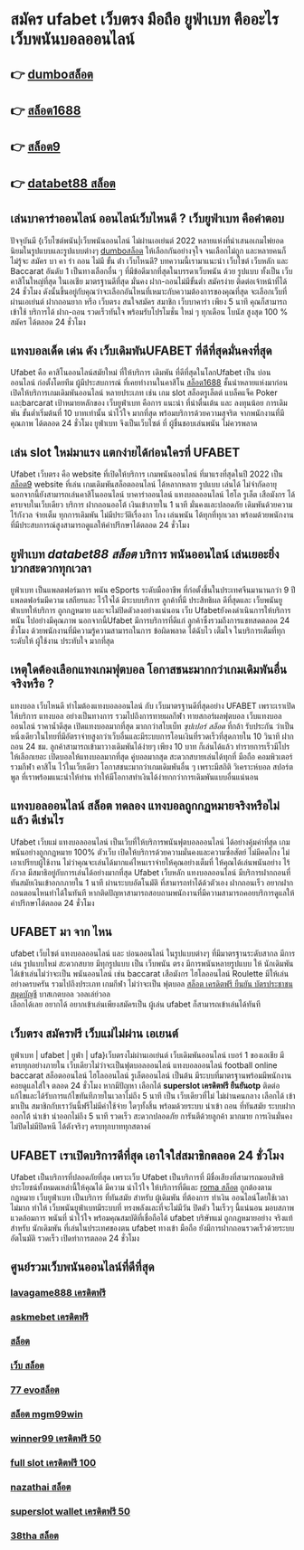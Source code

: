# สมัคร ufabet เว็บตรง มือถือ ยูฟ่าเบท คืออะไร เว็บพนันบอลออนไลน์ 

## 👉 [dumboสล็อต](https://www.ufaeat.com/register/)
## 👉 [สล็อต1688](https://www.ufaeat.com/regis-ufabet-master-free/)
## 👉 [สล็อต9](https://www.ufaeat.com/ufabet-master-login/)
## 👉 [databet88 สล็อต](https://www.ufaeat.com/ufabet-master-login/)

## เล่นบาคาร่าออนไลน์ ออนไลน์เว็บไหนดี ?  เว็บยูฟ่าเบท คือคำตอบ

ปัจจุบันมี {เว็บไซต์พนัน|เว็บพนันออนไลน์ ไม่ผ่านเอเย่นต์ 2022  หลายแห่งที่นำเสนอเกมไพ่ยอดนิยมในรูปแบบและรูปแบบต่างๆ [dumboสล็อต](https://www.ufaeat.com/regis-ufabet-master-free/) ให้เลือกกันอย่างจุใจ จนเลือกไม่ถูก และหลายคนก็ไม่รู้จะ  สมัคร บา คา ร่า ถอน ไม่มี ขั้น ต่ํา  เว็บไหนดี? บทความนี้เรามาแนะนำ เว็บไซต์ เว็บหลัก และ Baccarat อันดับ 1 เป็นทางเลือกอื่น ๆ ที่มีข้อดีมากที่สุดในบรรดาเว็บพนัน ด้วย  รูปแบบ  ทั้งเป็น เว็บคาสิโนใหญ่ที่สุด   ในเอเชีย มาตรฐานดีที่สุด มั่นคง ฝาก-ถอนไม่มีขั้นต่ำ  สมัครง่าย ติดต่อเจ้าหน้าที่ได้ 24 ชั่วโมง  ดังนั้นขึ้นอยู่กับคุณว่าจะเลือกอันไหนที่เหมาะกับความต้องการของคุณที่สุด จะเลือกเว็บที่ผ่านเอเย่นต์ ฝากถอนยาก หรือ เว็บตรง สนใจสมัคร สมาชิก เว็บบาคาร่า  เพียง 5 นาที คุณก็สามารถเข้าใช้ บริการได้ ฝาก-ถอน รวดเร็วทันใจ พร้อมรับโปรโมชั่น ใหม่ ๆ ทุกเดือน โบนัส สูงสุด 100 % สมัคร ได้ตลอด 24 ชั่วโมง

## แทงบอลเด็ด เด่น ดัง เว็บเดิมพันUFABET ที่ดีที่สุดมั่นคงที่สุด

Ufabet คือ คาสิโนออนไลน์สมัยใหม่ ที่ให้บริการ เดิมพัน  ที่ดีที่สุดในโลกUfabet เป็น บ่อนออนไลน์ ก่อตั้งโดยทีม ผู้มีประสบการณ์ ที่เคยทำงานในคาสิโน  [สล็อต1688](https://www.ufaeat.com/ufabet-master-login/) ชั้นนำหลายแห่งมาก่อน เปิดให้บริการเกมเดิมพันออนไลน์  หลายประเภท  เช่น เกม slot สล็อตรูเล็ตต์ แบล็คแจ็ค   Poker และฺbarcarat  เป้าหมายหลักของ เว็บยูฟ่าเบท  คือการ แนะนำ ที่น่าตื่นเต้น และ ลงทุนน้อย  การเดิมพัน ขั้นต่ำเริ่มต้นที่ 10 บาทเท่านั้น น่าไว้ใจ มากที่สุด พร้อมบริการด้วยความสุจริต  จากพนักงานที่มีคุณภาพ ได้ตลอด 24 ชั่วโมง  ยูฟ่าเบท  จึงเป็นเว็บไซต์ ที่ ผู้ชื่นชอบเล่นพนัน ไม่ควรพลาด

## เล่น slot ใหม่มาแรง แตกง่ายได้ก่อนใครที่  UFABET

Ufabet เว็บตรง  คือ website ที่เปิดให้บริการ เกมพนันออนไลน์ ที่มาแรงที่สุดในปี 2022 เป็น [สล็อต9](https://www.ufaeat.com/ufabet-master-login/) website ที่เล่น เกมเดิมพันสล็อตออนไลน์ ได้หลากหลาย รูปแบบ  เล่นได้ ไม่จำกัดอายุนอกจากนี้ยังสามารถเล่นคาสิโนออนไลน์ บาคาร่าออนไลน์ แทงบอลออนไลน์ ไฮโล รูเล็ต เสือมังกร ได้ครบจบในเว็บเดียว บริการ ฝากถอนออโต้  เงินเข้าภายใน  1 นาที  มั่นคงและปลอดภัย เดิมพันด้วยความ ไร้กังวล จ่ายเต็ม ทุกการเดิมพัน ไม่มีประวัติเรื่องกา โกง เล่นพนัน ได้ทุกที่ทุกเวลา พร้อมด้วยพนักงานที่มีประสบการณ์สูงสามารถดูแลให้คำปรึกษาได้ตลอด 24 ชั่วโมง


## ยูฟ่าเบท ***databet88 สล็อต*** บริการ พนันออนไลน์ เล่นเยอะยิ่งบวกสะดวกทุกเวลา

 ยูฟ่าเบท เป็นแพลตฟอร์มการ พนัน eSports ระดับมืออาชีพ ที่ก่อตั้งขึ้นในประเทศจีนมานานกว่า 9 ปีแพลตฟอร์มมีความ เสถียรและ ไว้ใจได้ มีระบบบริการ ลูกค้าที่มี ประสิทธิผล   ดีที่สุดและ เว็บพนันยูฟ่าเบทให้บริการ ถูกกฎหมาย และจะไม่ปิดตัวลงอย่างแน่นอน เว็บ Ufabetยังคงดำเนินการให้บริการพนัน ไปอย่างมีคุณภาพ นอกจากนี้Ufabet  มีการบริการที่ดีแก่ ลูกค้าซึ่งรวมถึงการแชทสดตลอด 24 ชั่วโมง ด้วยพนักงานที่มีความรู้ความสามารถในการ ข้อผิดพลาด ได้ฉับไว เต็มใจ ในบริการเต็มที่ทุกระดับให้ ผู้ใช้งาน ประทับใจ มากที่สุด 

##  เหตุใดต้องเลือกแทงเกมฟุตบอล โอกาสชนะมากกว่าเกมเดิมพันอื่นจริงหรือ ?

แทงบอล เว็บไหนดี ทำไมต้องแทงบอลออนไลน์ กับ  เว็บมาตรฐานดีที่สุดอย่าง UFABET เพราะเราเปิดให้บริการ แทงบอล อย่างเป็นทางการ รวมไปถึงการทายผลกีฬา ทายสกอร์ผลฟุตบอล เว็บแทงบอลออนไลน์ ราคาน้ำดีสุด เปิดแทงบอลมากที่สุด มากกว่าสโบเบ็ท *ซุปเปอร์ สล็อต* ที่กล้า รับประกัน ว่าเป็นหนึ่งเดียวในไทยที่มีอัตราจ่ายสูงกว่าเว็บอื่นและมีระบบการโอนเงินที่รวดเร็วที่สุดภายใน 10 วินาที ฝากถอน 24 ชม. ลูกค้าสามารถเข้ามาวางเดิมพันได้ง่ายๆ เพียง 10 บาท ก็เล่นได้แล้ว ทำรายการเร็วมีโปรให้เลือกเยอะ เปิดบอลให้แทงบอลมากที่สุด คู่บอลมากสุด  สะดวกสบายเล่นได้ทุกที่ มือถือ คอมพิวเตอร์ รวมกีฬา คาสิโน ไว้ในเว็บเดียว โอกาสชนะมากว่าเกมเดิมพันอื่น ๆ เพราะมีสถิติ วิเคราะห์บอล สปอร์ตพูล ที่เราพร้อมแนะนำให้ท่าน ทำให้มีโอกาสทำเงินได้ง่ายกกว่าการเดิมพันแบบอื่นแน่นอน


## แทงบอลออนไลน์  **สล็อต ทดลอง**  แทงบอลถูกกฏหมายจริงหรือไม่ แล้ว ดีเช่นไร

 Ufabet เว็บแม่  แทงบอลออนไลน์  เป็นเว็บที่ให้บริการพนันฟุตบอลออนไลน์ ได้อย่างคุ้มค่าที่สุด   เกมพนันอย่างถูกกฏหมาย 100% ตัวเว็บ เปิดให้บริการด้วยความมั่นคงและความซื่อสัตย์  ไม่มีคดโกง ไม่เอาเปรียบผู้ใช้งาน ไม่ว่าคุณจะเล่นได้มากแค่ไหนเราจ่ายให้คุณอย่างเต็มที่ ให้คุณได้เล่นพนันอย่าง ไร้กังวล มีสมาธิอยู่กับการเล่นได้อย่างมากที่สุด  Ufabet เว็บหลัก  แทงบอลออนไลน์ มีบริการฝากถอนที่ทันสมัยเงินเข้าอกกภายใน  1 นาที  ผ่านระบบอัตโนมัติ  ที่สามารถทำได้ด้วตัวเอง ฝากถอนเร็ว  อยากฝากถอนตอนไหนทำได้ในทันที หากติดปัญหาสามารถสอบถามพนักงานที่มีความสามารถคอยบริการดูแลให้คำปรึกษาได้ตลอด 24 ชั่วโมง

## UFABET มา จาก ไหน

 ufabet   เว็บไซต์  แทงบอลออนไลน์   และ    บ่อนออนไลน์ ในรูปแบบต่างๆ   ที่มีมาตรฐานระดับสากล  มีการเล่น    รูปแบบใหม่ สะดวกสบาย    มีทุกรูปแบบ  เป็น   เว็บพนัน ตรง    มีการพนันหลายรูปแบบ ให้ นักเดิมพัน  ได้เข้าเล่นไม่ว่าจะเป็น  พนันออนไลน์   เช่น  baccarat เสือมังกร ไฮโลออนไลน์    Roulette   มีให้เล่นอย่างครบครัน   รวมไปถึงประเภท เกมกีฬา ไม่ว่าจะเป็น ฟุตบอล  [สล็อต เครดิตฟรี ยืนยัน บัตรประชาชน สมุดบัญชี](https://www.ufaeat.com/ทางเข้ายูฟ่าเบท-ufabet/)  บาสเกตบอล   วอลเล่ย์วอล  
  เลือกได้เลย    อยากได้   อยากเข้าเล่นเพียงสมัครเป็น ผู้เล่น  ufabet  ก็สามารถเข้าเล่นได้ทันที


## เว็บตรง สมัครฟรี  เว็บแม่ไม่ผ่าน เอเยนต์

ยูฟ่าเบท | ufabet | ยูฟ่า | ufa}เว็บตรงไม่ผ่านเอเย่นต์     เว็บเดิมพันออนไลน์ เบอร์ 1 ของเอเชีย มีครบทุกอย่างภายใน เว็บเดียวไม่ว่าจะเป็นฟุตบอลออนไลน์ แทงบอลออนไลน์ football online baccarat  สล็อตออนไลน์  ไฮโลออนไลน์   รูเล็ตออนไลน์   เป็นต้น มีระบบที่มาตรฐานพร้อมมีพนักงาน คอยดูแลใส่ใจ ตลอด 24 ชั่วโมง  หากมีปัญหา เลือกได้ **superslot เครดิตฟรี ยืนยันotp** ติดต่อ แก้ไขและได้รับการแก้ไขทันทีภายในเวลาไม่ถึง 5 นาที เป็น เว็บเดียวที่ไม่ ไม่ผ่านคนกลาง   เลือกได้ เข้ามาเป็น สมาชิกกับเราวันนี้ฟรีไม่มีค่าใช้จ่าย ใดๆทั้งสิ้น พร้อมด้วยระบบ นำเข้า  ถอน ที่ทันสมัย ระบบฝากออกโต้  นำเข้า   นำออกไม่ถึง 5 นาที รวดเร็ว สะดวกปลอดภัย การันตีด้วยลูกค้า มากมาย การเงินมั่นคง  ไม่ปิดไม่มีปิดหนี ได้ตังจริงๆ ครบทุกบาททุกสตางค์


## UFABET เราเปิดบริการดีที่สุด เอาใจใส่สมาชิกตลอด 24 ชั่วโมง

Ufabet  เป็นบริการที่ปลอดภัยที่สุด  เพราะเว็บ Ufabet  เป็นบริการที่ มีชื่อเสียงที่สามารถมอบสิทธิประโยชน์ทั้งหมดเหล่านี้ให้คุณได้ มีความ น่าไว้ใจ  ให้บริการที่ดีและ [roma สล็อต](https://www.ufaeat.com/) ถูกต้องตามกฎหมาย เว็บยูฟ่าเบท เป็นบริการ ที่ทันสมัย สำหรับ ผู้เดิมพัน ที่ต้องการ ทำเงิน ออนไลน์โดยใช้เวลาไม่มาก  ทำให้  เว็บพนันยูฟ่าเบทมีระบบที่ ทรงพลังและที่จะไม่มีวัน ปิดตัว ในเร็วๆ นี้แน่นอน มอบสภาพแวดล้อมการ พนันที่ น่าไว้ใจ พร้อมคุณสมบัติที่เชื่อถือได้ ufabet บริษัทแม่ ถูกกฎหมายอย่าง จริงแท้ สำหรับ นักเดิมพัน ที่เล่นในประเทศของตน  ufabet ทางเข้า มือถือ ยังมีการฝากถอนรวดเร็วด้วยระบบอัตโนมัติ รวดเร็ว เปิดทำการตลอด 24 ชั่วโมง


## ศูนย์รวมเว็บพนันออนไลน์ที่ดีที่สุด

### [lavagame888 เครดิตฟรี](https://atom.io/themes/ทางเข้า%20UFAEAT%20เว็บตรง%20UFABET%20สล็อต%20777%20เว็บตรง%20008%20สล็อต%20ฟรีเครดิต%20100%)
### [askmebet เครดิตฟรี](https://atom.io/themes/ทางเข้า%20UFAEAT%20เว็บตรง%20UFABET%20สล็อต%20pg%20ฝาก-ถอน%20true%20wallet%20008%20สล็อต%20ฟรีเครดิต%20100%)
### [สล็อต](https://atom.io/themes/ทางเข้า%20UFAEAT%20เว็บตรง%20UFABET%206699สล็อต%20008%20สล็อต%20ฟรีเครดิต%20100%)
### [เว็บ สล็อต](https://atom.io/themes/ทางเข้า%20UFAEAT%20เว็บตรง%20UFABET%20asia%20เครดิตฟรี%20008%20สล็อต%20ฟรีเครดิต%20100%)
### [77 evoสล็อต](https://atom.io/themes/ทางเข้า%20UFAEAT%20เว็บตรง%20UFABET%20เครดิตฟรี%2030%20ทำยอด%20300%20ถอน%20150%20008%20สล็อต%20ฟรีเครดิต%20100%)
### [สล็อต mgm99win](https://atom.io/themes/ทางเข้า%20UFAEAT%20เว็บตรง%20UFABET%20สล็อต%20999%20008%20สล็อต%20ฟรีเครดิต%20100%)
### [winner99 เครดิตฟรี 50](https://atom.io/themes/ทางเข้า%20UFAEAT%20เว็บตรง%20UFABET%20lucabet%20เครดิตฟรี100%20008%20สล็อต%20ฟรีเครดิต%20100%)
### [full slot เครดิตฟรี 100](https://atom.io/themes/ทางเข้า%20UFAEAT%20เว็บตรง%20UFABET%20สล็อตmgw%20008%20สล็อต%20ฟรีเครดิต%20100%)
### [nazathai สล็อต](https://atom.io/themes/ทางเข้า%20UFAEAT%20เว็บตรง%20UFABET%20betflik%20เครดิตฟรี%20otp%20008%20สล็อต%20ฟรีเครดิต%20100%)
### [superslot wallet เครดิตฟรี 50](https://atom.io/themes/ทางเข้า%20UFAEAT%20เว็บตรง%20UFABET%20สล็อต%20ยู%20ฟ่า%20888%20วอ%20เลท%20008%20สล็อต%20ฟรีเครดิต%20100%)
### [38tha สล็อต](https://atom.io/themes/ทางเข้า%20UFAEAT%20เว็บตรง%20UFABET%20สูตร%20สล็อต%20008%20สล็อต%20ฟรีเครดิต%20100%)